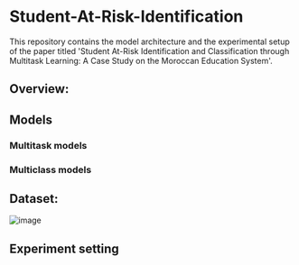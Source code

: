 # Student-At-Risk-Identification
This repository contains the model architecture and the experimental setup of the paper titled 'Student At-Risk Identification and Classification through Multitask Learning: A Case Study on the Moroccan Education System'.


## Overview:

## Models

### Multitask models

### Multiclass models

## Dataset:
![image](https://github.com/ismailelbouknify/Student-At-Risk-Identification/assets/108365289/5e799225-3a14-4d62-b688-e8c0a1101f56)

## Experiment setting
